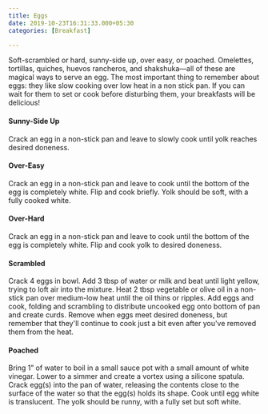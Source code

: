 ```yaml
---
title: Eggs
date: 2019-10-23T16:31:33.000+05:30
categories: [Breakfast]

---
```


Soft-scrambled or hard, sunny-side up, over easy, or poached. Omelettes, tortillas, quiches, huevos rancheros, and shakshuka—all of these are magical ways to serve an egg. The most important thing to remember about eggs: they like slow cooking over low heat in a non stick pan. If you can wait for them to set or cook before disturbing them, your breakfasts will be delicious!

#### Sunny-Side Up 

Crack an egg in a non-stick pan and leave to slowly cook until yolk reaches desired doneness.

#### Over-Easy

Crack an egg in a non-stick pan and leave to cook until the bottom of the egg is completely white. Flip and cook briefly. Yolk should be soft, with a fully cooked white.

#### Over-Hard

Crack an egg in a non-stick pan and leave to cook until the bottom of the egg is completely white. Flip and cook yolk to desired doneness.

#### Scrambled 

Crack 4 eggs in bowl. Add 3 tbsp of water or milk and beat until light yellow, trying to loft air into the mixture. Heat 2 tbsp vegetable or olive oil in a non-stick pan over medium-low heat until the oil thins or ripples. Add eggs and cook, folding and scrambling to distribute uncooked egg onto bottom of pan and create curds. Remove when eggs meet desired doneness, but remember that they'll continue to cook just a bit even after you've removed them from the heat. 

#### Poached

Bring 1” of water to boil in a small sauce pot with a small amount of white vinegar. Lower to a simmer and create a vortex using a silicone spatula. Crack egg(s) into the pan of water, releasing the contents close to the surface of the water so that the egg(s) holds its shape. Cook until egg white is translucent. The yolk should be runny, with a fully set but soft white.
